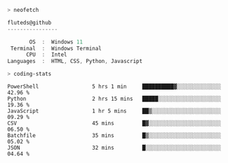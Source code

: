 ```zsh
> neofetch
```

<!--align="left" src="https://github.com/fluteds.png" alt="logo.png" width="200"/>-->

```csharp
fluteds@github
----------------

       OS  :  Windows 11
 Terminal  :  Windows Terminal
      CPU  :  Intel
Languages  :  HTML, CSS, Python, Javascript
```

```zsh
> coding-stats
```

<!--START_SECTION:waka-->

```text
PowerShell                 5 hrs 1 min     ██████████▓░░░░░░░░░░░░░░   42.96 %
Python                     2 hrs 15 mins   █████░░░░░░░░░░░░░░░░░░░░   19.36 %
JavaScript                 1 hr 5 mins     ██▒░░░░░░░░░░░░░░░░░░░░░░   09.29 %
CSV                        45 mins         █▓░░░░░░░░░░░░░░░░░░░░░░░   06.50 %
Batchfile                  35 mins         █▒░░░░░░░░░░░░░░░░░░░░░░░   05.02 %
JSON                       32 mins         █░░░░░░░░░░░░░░░░░░░░░░░░   04.64 %
```

<!--END_SECTION:waka-->
